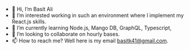 - 👋 Hi, I’m Basit Ali
- 👀 I’m interested working in such an environment where I implement my React.js skills.
- 🌱 I’m currently learning Node.js, Mango DB, GraphQL, Typescript,
- 💞️ I’m looking to collaborate on hourly bases.
- 📫 How to reach me? Well here is my email basitk41@gmail.com.

<!---
basitk41/basitk41 is a ✨ special ✨ repository because its `README.md` (this file) appears on your GitHub profile.
You can click the Preview link to take a look at your changes.
--->
